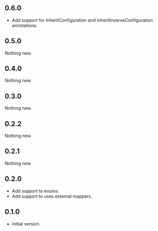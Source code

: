 ## 0.6.0

- Add support for InheritConfiguration and InheritInverseConfiguration annotations.

## 0.5.0

Nothing new.

## 0.4.0

Nothing new.

## 0.3.0

Nothing new.

## 0.2.2

Nothing new.

## 0.2.1

Nothing new.

## 0.2.0

- Add support to enums.
- Add support to uses external mappers.

## 0.1.0

- Initial version.
